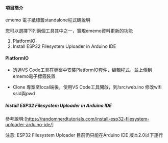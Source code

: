 #### 項目簡介

ememo 電子紙標籤standalone程式碼說明

您可以選擇下列兩個工具其中之一，實現ememo資料更新的功能
1. PlatformIO
2. Install ESP32 Filesystem Uploader in Arduino IDE

#### PlatformIO
- 透過VS Code工具在專案中安裝PlatformIO套件，編輯程式，並上傳到ememo電子標籤裝置

- Clone 專案至local端後，使用VS Code工具開啟，到/src/web.ino 修改wifi ssid與pwd



##### Install ESP32 Filesystem Uploader in Arduino IDE
參考說明:[https://randomnerdtutorials.com/install-esp32-filesystem-uploader-arduino-ide/]

注意: ESP32 Filesystem Uploader 目前仍只能在Arduino IDE 版本2.0以下運行
